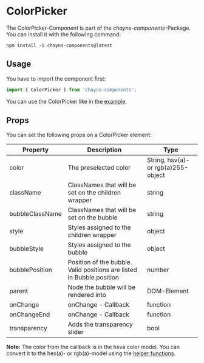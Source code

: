 # ColorPicker #

The ColorPicker-Component is part of the *chayns-components*-Package. You can install it with the following command:

    npm install -S chayns-components@latest

## Usage ##

You have to import the component first:

```jsx harmony
import { ColorPicker } from 'chayns-components';
```

You can use the ColorPicker like in the [example](https://github.com/TobitSoftware/chayns-components/blob/master/examples/react-chayns-color_picker/Example.jsx).


## Props ##
You can set the following props on a ColorPicker element:

| Property      | Description                                                                             | Type       |
|---------------|-----------------------------------------------------------------------------------------|------------|
| color         | The preselected color                                                                   | String, hsv(a)- or rgb(a)255-object |
| className     | ClassNames that will be set on the children wrapper                                     | string     |
| bubbleClassName| ClassNames that will be set on the bubble                                              | string     |
| style         | Styles assigned to the children wrapper                                                 | object     |
| bubbleStyle   | Styles assigned to the bubble                                                           | object     |
| bubblePosition | Position of the bubble. Valid positions are listed in Bubble.position                  | number     |
| parent        | Node the bubble will be rendered into                                                   | DOM-Element|
| onChange      | onChange - Callback                                                                     | function   |
| onChangeEnd   | onChange - Callback                                                                     | function   |
| transparency  | Adds the transparency slider                                                            | bool       |

**Note:** The color from the callback is in the hsva color model. You can convert it to the hex(a)- or rgb(a)-model using the [helper functions](https://github.com/TobitSoftware/chayns-components/blob/master/src/react-chayns-color_picker/utils/colorHelper.js).

